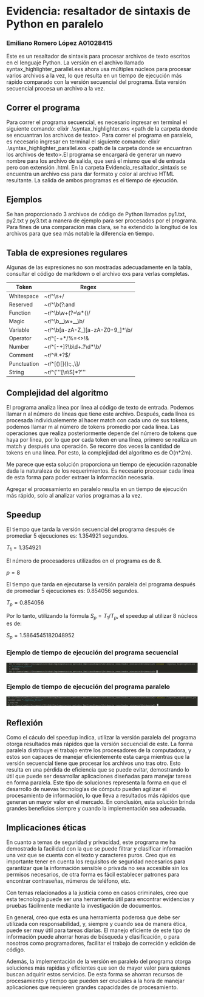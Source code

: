 # Evidencia: resaltador de sintaxis de Python en paralelo

### Emiliano Romero López    A01028415

Este es un resaltador de sintaxis para procesar archivos de texto escritos en el lenguaje Python. La versión en el archivo llamado syntax_highlighter_parallel.exs ahora usa múltiples núcleos para procesar varios archivos a la vez, lo que resulta en un tiempo de ejecución más rápido comparado con la versión secuencial del programa. Esta versión secuencial procesa un archivo a la vez.

## Correr el programa
Para correr el programa secuencial, es necesario ingresar en terminal el siguiente comando: elixir .\syntax_highlighter.exs \<path de la carpeta donde se encuantran los archivos de texto>. Para correr el programa en paralelo, es necesario ingresar en terminal el siguiente comando: elixir .\syntax_highlighter_parallel.exs \<path de la carpeta donde se encuantran los archivos de texto>.El programa se encargará de generar un nuevo nombre para los archivo de salida, que será el mismo que el de entrada pero con extensión .html. En la carpeta Evidencia_resaltador_sintaxis se encuentra un archivo css para dar formato y color al archivo HTML resultante. La salida de ambos programas es el tiempo de ejecución. 

## Ejemplos
Se han proporcionado 3 archivos de código de Python llamados py1.txt, py2.txt y py3.txt a manera de ejemplo para ser procesados por el programa. Para fines de una comparación más clara, se ha extendido la longitud de los archivos para que sea más notable la diferencia en tiempo.

## Tabla de expresiones regulares

Algunas de las expresiones no son mostradas adecuadamente en la tabla, consultar el código de markdown o el archivo exs para verlas completas.

| Token    | Regex                                                                                         |
|--------------|------------------------------------------------------------------------------------------------------------------------------------------|
| Whitespace   | ~r/^\s+/                                                                                    |
| Reserved     | ~r/^\b(?:and|as|assert|async|await|break|class|continue|def|del|elif|else|except|False|finally|for|from|global|if|import|in|is|lambda|None|nonlocal|not|or|pass|raise|return|True|try|while|with|yield)\b/ |
| Function     | ~r/^\b\w+(?=\s*\()/                                                                               |
| Magic        | ~r/^\b__\w+__\b/                                                                                    |
| Variable     | ~r/^\b[a-zA-Z_][a-zA-Z0-9_]*\b/                                                                    |
| Operator     | ~r/^[-+*\/%=<>!&|^~]+/                                                                             |
| Number       | ~r/^[-+]?\b\d+\.?\d*\b/                                                                            |
| Comment      | ~r/^#.*?$/                                                                                          |
| Punctuation  | ~r/^[()\[\]{}:;.,\\]/                                                                               |
| String       | ~r/^(\'\'\'[\s\S]*?\'\'\'|"""[\s\S]*?"""|\'[^\n\']*\'|"[^\n"]*")/                                |


## Complejidad del algoritmo

El programa analiza línea por línea al código de texto de entrada. Podemos llamar n al número de líneas que tiene este archivo. Después, cada línea es procesada individualemente al hacer match con cada uno de sus tokens, podemos llamar m al número de tokens promedio por cada línea. Las operaciones que realiza posteriormente depende del número de tokens que haya por línea, por lo que por cada token en una línea, primero se realiza un match y después una operación. Se recorre dos veces la cantidad de tokens en una línea. Por esto, la complejidad del algoritmo es de O(n*2m).

Me parece que esta solución proporciona un tiempo de ejecución razonable dada la naturaleza de los requerimientos. Es necesario procesar cada línea de esta forma para poder extraer la información necesaria.

Agregar el procesamiento en paralelo resulta en un tiempo de ejecución más rápido, solo al analizar varios programas a la vez. 

## Speedup

El tiempo que tarda la versión secuencial del programa después de promediar 5 ejecuciones es: 1.354921 segundos. 

$T_1 = 1.354921$

El número de procesadores utilizados en el programa es de 8.

$p = 8$

El tiempo que tarda en ejecutarse la versión paralela del programa después de promediar 5 ejecuciones es: 0.854056 segundos.

$T_p = 0.854056$

Por lo tanto, utilizando la fórmula $S_p = T_1/T_p$, el speedup al utilizar 8 núcleos es de:

$S_p = 1.5864545182048952$

### Ejemplo de tiempo de ejecución del programa secuencial

![](tiempo_secuencial.png)

### Ejemplo de tiempo de ejecución del programa paralelo

![](tiempo_paralelo.png)


## Reflexión

Como el cáculo del speedup indica, utilizar la versión paralela del programa otorga resultados más rápidos que la versión secuencial de este. La forma paralela distribuye el trabajo entre los procesadores de la computadora, y estos son capaces de manejar eficientemente esta carga mientras que la versión secuencial tiene que procesar los archivos uno tras otro. Esto resulta en una pérdida de eficiencia que se puede evitar, demostrando lo útil que puede ser desarrollar aplicaciones diseñadas para manejar tareas en forma paralela. Este tipo de soluciones representa la forma en que el desarrollo de nuevas tecnologías de cómputo pueden agilizar el procesamiento de información, lo que lleva a resultados más rápidos que generan un mayor valor en el mercado. En conclusión, esta solución brinda grandes beneficios siempre y cuando la implementación sea adecuada.

## Implicaciones éticas

En cuanto a temas de seguridad y privacidad, este programa me ha demostrado la facilidad con la que se puede filtrar y clasificar información una vez que se cuenta con el texto y caracteres puros. Creo que es importante tener en cuenta los requisitos de seguridad necesarios para garantizar que la información sensible o privada no sea accesible sin los permisos necesarios, de otra forma es fácil establecer patrones para encontrar contraseñas, números de teléfono, etc. 

Con temas relacionados a la justicia como en casos criminales, creo que esta tecnología puede ser una herramienta útil para encontrar evidencias y pruebas fácilmente mediante la investigación de documentos.

En general, creo que esta es una herramienta poderosa que debe ser utilizada con responsabilidad, y, siempre y cuando sea de manera ética, puede ser muy útil para tareas diarias. El manejo eficiente de este tipo de información puede ahorrar horas de búsqueda y clasificación, o para nosotros como programadores, facilitar el trabajo de correción y edición de código. 

Además, la implementación de la versión en paralelo del programa otorga soluciones más rapidas y eficientes que son de mayor valor para quienes buscan adquirir estos servicios. De esta forma se ahorran recursos de procesamiento y tiempo que pueden ser cruciales a la hora de manejar aplicaciones que requieren grandes capacidades de procesamiento. 


